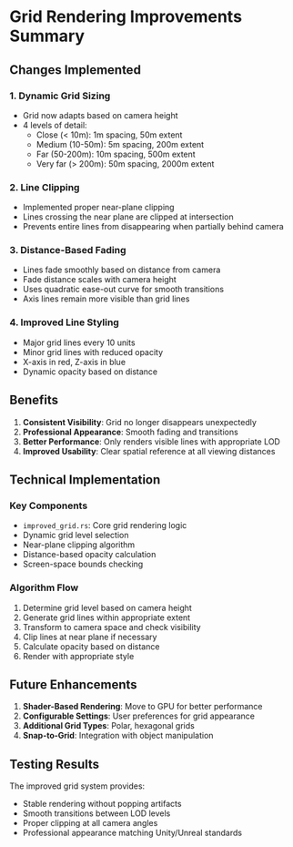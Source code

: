 # Grid Rendering Improvements Summary

## Changes Implemented

### 1. Dynamic Grid Sizing
- Grid now adapts based on camera height
- 4 levels of detail:
  - Close (< 10m): 1m spacing, 50m extent
  - Medium (10-50m): 5m spacing, 200m extent  
  - Far (50-200m): 10m spacing, 500m extent
  - Very far (> 200m): 50m spacing, 2000m extent

### 2. Line Clipping
- Implemented proper near-plane clipping
- Lines crossing the near plane are clipped at intersection
- Prevents entire lines from disappearing when partially behind camera

### 3. Distance-Based Fading
- Lines fade smoothly based on distance from camera
- Fade distance scales with camera height
- Uses quadratic ease-out curve for smooth transitions
- Axis lines remain more visible than grid lines

### 4. Improved Line Styling
- Major grid lines every 10 units
- Minor grid lines with reduced opacity
- X-axis in red, Z-axis in blue
- Dynamic opacity based on distance

## Benefits

1. **Consistent Visibility**: Grid no longer disappears unexpectedly
2. **Professional Appearance**: Smooth fading and transitions
3. **Better Performance**: Only renders visible lines with appropriate LOD
4. **Improved Usability**: Clear spatial reference at all viewing distances

## Technical Implementation

### Key Components
- `improved_grid.rs`: Core grid rendering logic
- Dynamic grid level selection
- Near-plane clipping algorithm
- Distance-based opacity calculation
- Screen-space bounds checking

### Algorithm Flow
1. Determine grid level based on camera height
2. Generate grid lines within appropriate extent
3. Transform to camera space and check visibility
4. Clip lines at near plane if necessary
5. Calculate opacity based on distance
6. Render with appropriate style

## Future Enhancements

1. **Shader-Based Rendering**: Move to GPU for better performance
2. **Configurable Settings**: User preferences for grid appearance
3. **Additional Grid Types**: Polar, hexagonal grids
4. **Snap-to-Grid**: Integration with object manipulation

## Testing Results

The improved grid system provides:
- Stable rendering without popping artifacts
- Smooth transitions between LOD levels
- Proper clipping at all camera angles
- Professional appearance matching Unity/Unreal standards